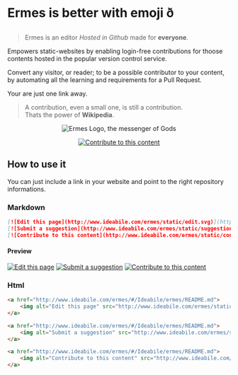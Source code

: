 # Ermes is better with emoji ð

> Ermes is an editor *Hosted in Github* made for **everyone**.

Empowers static-websites by enabling login-free contributions for thoose contents hosted in the popular version control service.

Convert any visitor, or reader; to be a possible contributor to your content, 
by automating all the learning and requirements for a Pull Request.

Your are just one link away.

> A contribution, even a small one, is still a contribution.<br/>
> Thats the power of **Wikipedia**.

<p align="center">
    <img src="http://www.ideabile.com/ermes/static/logoX280.png" alt="Ermes Logo, the messenger of Gods" />
</p>

<p align="center">
    <a href="http://www.ideabile.com/ermes/#/Ideabile/ermes/README.md">
        <img src="http://www.ideabile.com/ermes/static/contribute.svg" alt="Contribute to this content" />
    </a>
</p>

## How to use it
You can just include a link in your website and point to the right repository informations.

### Markdown
``` markdown
[![Edit this page](http://www.ideabile.com/ermes/static/edit.svg)](http://www.ideabile.com/ermes/#/Ideabile/ermes/README.md)
[![Submit a suggestion](http://www.ideabile.com/ermes/static/suggestion.svg)](http://www.ideabile.com/ermes/#/Ideabile/ermes/README.md)
[![Contribute to this content](http://www.ideabile.com/ermes/static/contribute.svg)](http://www.ideabile.com/ermes/#/Ideabile/ermes/README.md)
```
#### Preview

[![Edit this page](http://www.ideabile.com/ermes/static/edit.svg)](http://www.ideabile.com/ermes/#/Ideabile/ermes/README.md)
[![Submit a suggestion](http://www.ideabile.com/ermes/static/suggestion.svg)](http://www.ideabile.com/ermes/#/Ideabile/ermes/README.md)
[![Contribute to this content](http://www.ideabile.com/ermes/static/contribute.svg)](http://www.ideabile.com/ermes/#/Ideabile/ermes/README.md)

### Html
```html
<a href="http://www.ideabile.com/ermes/#/Ideabile/ermes/README.md">
    <img alt="Edit this page" src="http://www.ideabile.com/ermes/static/edit.svg"/>
</a>

<a href="http://www.ideabile.com/ermes/#/Ideabile/ermes/README.md">
    <img alt="Submit a suggestion" src="http://www.ideabile.com/ermes/static/edit.svg"/>
</a>

<a href="http://www.ideabile.com/ermes/#/Ideabile/ermes/README.md">
    <img alt="Contribute to this content" src="http://www.ideabile.com/ermes/static/contribute.svg" />
</a>
```
